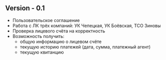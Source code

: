 ## Version - 0.1
- Пользовательское соглашение
- Работа с ЛК трёх компаний: УК Чепецкая, УК Боёвская, ТСО Зиновы
- Проверка лицевого счёта на корректность
- Возможность получить: 
  - общую информацию о лицевом счёте
  - текущую историю платежей (дата, сумма, платежный агент)
  - текущую квитанцию